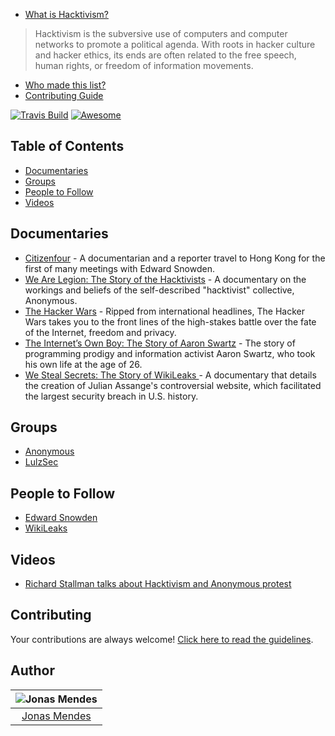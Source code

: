 - [What is Hacktivism?](https://en.wikipedia.org/wiki/Hacktivism)

> Hacktivism is the subversive use of computers and computer networks to promote a political agenda. With roots in hacker culture and hacker ethics, its ends are often related to the free speech, human rights, or freedom of information movements. 

- [Who made this list?](#author)
- [Contributing Guide](Contributing.md)

[![Travis Build](https://travis-ci.org/Nipher/awesome-hacktivism.svg?branch=master)](https://travis-ci.org/Nipher/awesome-hacktivism) [![Awesome](https://cdn.rawgit.com/sindresorhus/awesome/d7305f38d29fed78fa85652e3a63e154dd8e8829/media/badge.svg)](https://github.com/sindresorhus/awesome)

## Table of Contents

- [Documentaries](#documentaries)
- [Groups](#groups)
- [People to Follow](#people-to-follow)
- [Videos](#videos)

## Documentaries

- [Citizenfour](http://www.imdb.com/title/tt4044364/) - A documentarian and a reporter travel to Hong Kong for the first of many meetings with Edward Snowden.
- [We Are Legion: The Story of the Hacktivists](http://www.imdb.com/title/tt2177843/) - A documentary on the workings and beliefs of the self-described "hacktivist" collective, Anonymous.
- [The Hacker Wars](http://www.imdb.com/title/tt4047350/) - Ripped from international headlines, The Hacker Wars takes you to the front lines of the high-stakes battle over the fate of the Internet, freedom and privacy.
- [The Internet’s Own Boy: The Story of Aaron Swartz](http://www.imdb.com/title/tt3268458/) - The story of programming prodigy and information activist Aaron Swartz, who took his own life at the age of 26.
- [We Steal Secrets: The Story of WikiLeaks ](http://www.imdb.com/title/tt1824254/) - A documentary that details the creation of Julian Assange's controversial website, which facilitated the largest security breach in U.S. history.

## Groups

- [Anonymous](https://en.wikipedia.org/wiki/Anonymous_(group))
- [LulzSec](https://en.wikipedia.org/wiki/LulzSec)

## People to Follow

- [Edward Snowden](https://twitter.com/Snowden)
- [WikiLeaks](https://twitter.com/wikileaks)

## Videos

- [Richard Stallman talks about Hacktivism and Anonymous protest](https://www.youtube.com/watch?v=R3xXFSMd20A)

## Contributing

Your contributions are always welcome! [Click here to read the guidelines](https://github.com/Nipher/awesome-hacktivism/blob/master/Contributing.md).

## Author

| ![Jonas Mendes](https://avatars0.githubusercontent.com/u/7523828?v=3&u=a60be5edf3150600bf50414d32b50e0d74a2cf6e&s=150) |
|:---------------------:|
|  [Jonas Mendes](https://github.com/Nipher/)   |
